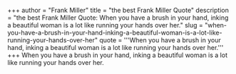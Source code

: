 +++
author = "Frank Miller"
title = "the best Frank Miller Quote"
description = "the best Frank Miller Quote: When you have a brush in your hand, inking a beautiful woman is a lot like running your hands over her."
slug = "when-you-have-a-brush-in-your-hand-inking-a-beautiful-woman-is-a-lot-like-running-your-hands-over-her"
quote = '''When you have a brush in your hand, inking a beautiful woman is a lot like running your hands over her.'''
+++
When you have a brush in your hand, inking a beautiful woman is a lot like running your hands over her.
